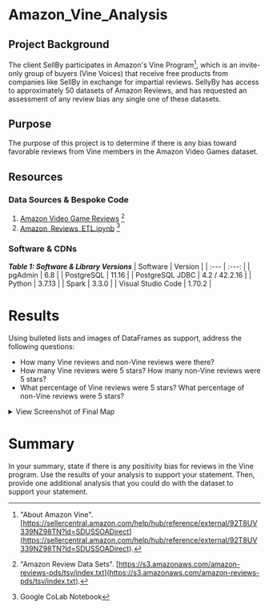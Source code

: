 # Amazon_Vine_Analysis
<!-- Analysis of review bias by Amazon Vine users using PySpark, Jupyter Notebook / Google Colab -->
## Project Background
The client SellBy participates in Amazon's Vine Program[^1], which is an invite-only group of buyers (Vine Voices) that receive free products from companies like SellBy in exchange for impartial reviews.  SellyBy has access to approximately 50 datasets of Amazon Reviews, and has requested an assessment of any review bias any single one of these datasets.  

[^1]: "About Amazon Vine". [https://sellercentral.amazon.com/help/hub/reference/external/92T8UV339NZ98TN?ld=SDUSSOADirect](https://sellercentral.amazon.com/help/hub/reference/external/92T8UV339NZ98TN?ld=SDUSSOADirect).

## Purpose
The purpose of this project is to determine if there is any bias toward favorable reviews from Vine members in the Amazon Video Games dataset.

## Resources
### Data Sources & Bespoke Code
1. [Amazon Video Game Reviews](https://s3.amazonaws.com/amazon-reviews-pds/tsv/amazon_reviews_us_Video_Games_v1_00.tsv.gz) [^2]
2. [Amazon_Reviews_ETL.ipynb](Amazon_Reviews_ETL.ipynb) [^3]

[^2]: "Amazon Review Data Sets". [https://s3.amazonaws.com/amazon-reviews-pds/tsv/index.txt](https://s3.amazonaws.com/amazon-reviews-pds/tsv/index.txt).  
[^3]: Google CoLab Notebook

### Software & CDNs
***Table 1: Software & Library Versions***
| Software | Version |
| :--- | :---: |
| pgAdmin | 6.8 |
| PostgreSQL | 11.16 |
| PostgreSQL JDBC | 4.2 / 42.2.16 |
| Python | 3.7.13 |
| Spark | 3.3.0 |
| Visual Studio Code | 1.70.2 |


# Results 
Using bulleted lists and images of DataFrames as support, address the following questions:
- How many Vine reviews and non-Vine reviews were there?
- How many Vine reviews were 5 stars? How many non-Vine reviews were 5 stars?
- What percentage of Vine reviews were 5 stars? What percentage of non-Vine reviews were 5 stars?

<details><summary>View Screenshot of Final Map</summary>
  <p>
  <img src="images/challenge_map.png">
  </p>
</details>

# Summary 
In your summary, state if there is any positivity bias for reviews in the Vine program. Use the results of your analysis to support your statement. Then, provide one additional analysis that you could do with the dataset to support your statement.
